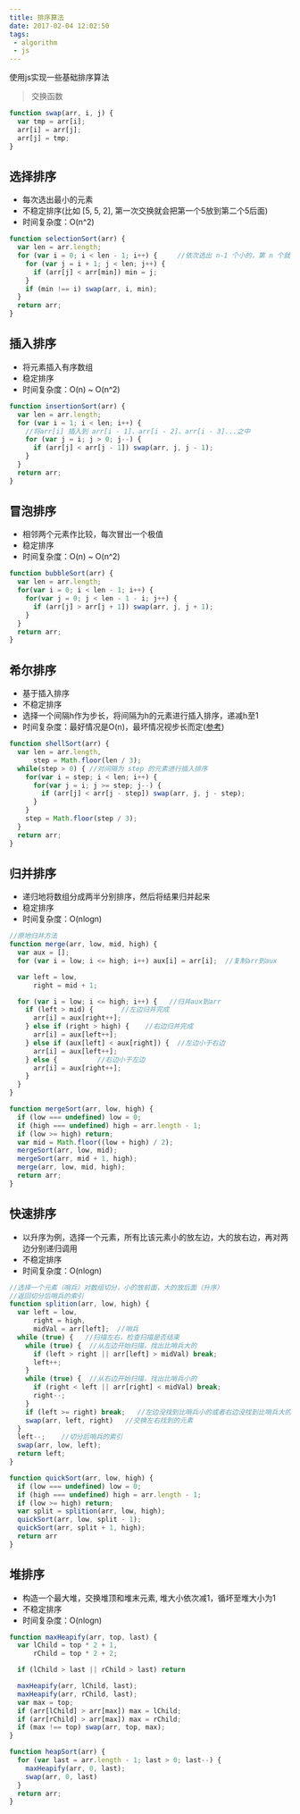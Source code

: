 ```yaml
---
title: 排序算法
date: 2017-02-04 12:02:50
tags:
 - algorithm
 - js
---
```


使用js实现一些基础排序算法

<!-- more -->

>交换函数
``` js
function swap(arr, i, j) {
  var tmp = arr[i];
  arr[i] = arr[j];
  arr[j] = tmp;
}
```

## 选择排序
+ 每次选出最小的元素
+ 不稳定排序(比如 [5, 5, 2], 第一次交换就会把第一个5放到第二个5后面)
+ 时间复杂度：O(n^2)

``` js
function selectionSort(arr) {
  var len = arr.length;
  for (var i = 0; i < len - 1; i++) {     //依次选出 n-1 个小的，第 n 个就是最大的
    for (var j = i + 1; j < len; j++) {
      if (arr[j] < arr[min]) min = j;
    }
    if (min !== i) swap(arr, i, min);
  }
  return arr;
}
```

## 插入排序
+ 将元素插入有序数组
+ 稳定排序
+ 时间复杂度：O(n) ~ O(n^2)

``` js
function insertionSort(arr) {
  var len = arr.length;
  for (var i = 1; i < len; i++) {
    //将arr[i] 插入到 arr[i - 1]、arr[i - 2]、arr[i - 3]...之中
    for (var j = i; j > 0; j--) {  
      if (arr[j] < arr[j - 1]) swap(arr, j, j - 1);
    }
  }
  return arr;
}
```

## 冒泡排序
+ 相邻两个元素作比较，每次冒出一个极值
+ 稳定排序
+ 时间复杂度：O(n) ~ O(n^2)

``` js
function bubbleSort(arr) {
  var len = arr.length;
  for(var i = 0; i < len - 1; i++) {
    for(var j = 0; j < len - 1 - i; j++) {
      if (arr[j] > arr[j + 1]) swap(arr, j, j + 1);
    }
  }
  return arr;
}
```

## 希尔排序
+ 基于插入排序
+ 不稳定排序
+ 选择一个间隔h作为步长，将间隔为h的元素进行插入排序，递减h至1
+ 时间复杂度：最好情况是O(n)，最坏情况视步长而定([参考](http://vickyqi.com/2015/08/13/%E6%8E%92%E5%BA%8F%E7%AE%97%E6%B3%95%E7%B3%BB%E5%88%97%E2%80%94%E2%80%94%E5%B8%8C%E5%B0%94%E6%8E%92%E5%BA%8F/))

``` js
function shellSort(arr) {
  var len = arr.length,
      step = Math.floor(len / 3);
  while(step > 0) { //对间隔为 step 的元素进行插入排序
    for(var i = step; i < len; i++) {
      for(var j = i; j >= step; j--) {
        if (arr[j] < arr[j - step]) swap(arr, j, j - step);
      }
    }
    step = Math.floor(step / 3);
  }
  return arr;
}
```

## 归并排序
+ 递归地将数组分成两半分别排序，然后将结果归并起来
+ 稳定排序
+ 时间复杂度：O(nlogn)

``` js
//原地归并方法
function merge(arr, low, mid, high) {
  var aux = [];
  for (var i = low; i <= high; i++) aux[i] = arr[i];  //复制arr到aux

  var left = low,
      right = mid + 1;

  for (var i = low; i <= high; i++) {   //归并aux到arr
    if (left > mid) {       //左边归并完成
      arr[i] = aux[right++];
    } else if (right > high) {    //右边归并完成
      arr[i] = aux[left++];
    } else if (aux[left] < aux[right]) {  //左边小于右边
      arr[i] = aux[left++];
    } else {          //右边小于左边
      arr[i] = aux[right++];
    }
  }
}

function mergeSort(arr, low, high) {
  if (low === undefined) low = 0;
  if (high === undefined) high = arr.length - 1;
  if (low >= high) return;
  var mid = Math.floor((low + high) / 2);
  mergeSort(arr, low, mid);
  mergeSort(arr, mid + 1, high);
  merge(arr, low, mid, high);
  return arr;
}
```

## 快速排序
+ 以升序为例，选择一个元素，所有比该元素小的放左边，大的放右边，再对两边分别递归调用
+ 不稳定排序
+ 时间复杂度：O(nlogn)

``` js
//选择一个元素（哨兵）对数组切分，小的放前面，大的放后面（升序）
//返回切分后哨兵的索引
function splition(arr, low, high) {
  var left = low,
      right = high,
      midVal = arr[left];  //哨兵
  while (true) {   //扫描左右，检查扫描是否结束
    while (true) {  //从左边开始扫描，找出比哨兵大的
      if (left > right || arr[left] > midVal) break;
      left++;
    }
    while (true) {  //从右边开始扫描，找出比哨兵小的
      if (right < left || arr[right] < midVal) break;
      right--;
    }
    if (left >= right) break;   //左边没找到比哨兵小的或者右边没找到比哨兵大的
    swap(arr, left, right)   //交换左右找到的元素
  }
  left--;    //切分后哨兵的索引
  swap(arr, low, left);
  return left;
}

function quickSort(arr, low, high) {
  if (low === undefined) low = 0;
  if (high === undefined) high = arr.length - 1;
  if (low >= high) return;
  var split = splition(arr, low, high);
  quickSort(arr, low, split - 1);
  quickSort(arr, split + 1, high);
  return arr
}
```

## 堆排序
+ 构造一个最大堆，交换堆顶和堆末元素, 堆大小依次减1，循坏至堆大小为1
+ 不稳定排序
+ 时间复杂度：O(nlogn)

``` js
function maxHeapify(arr, top, last) {
  var lChild = top * 2 + 1,
      rChild = top * 2 + 2;

  if (lChild > last || rChild > last) return

  maxHeapify(arr, lChild, last);
  maxHeapify(arr, rChild, last);
  var max = top;
  if (arr[lChild] > arr[max]) max = lChild;
  if (arr[rChild] > arr[max]) max = rChild;
  if (max !== top) swap(arr, top, max);
}

function heapSort(arr) {
  for (var last = arr.length - 1; last > 0; last--) {
    maxHeapify(arr, 0, last);
    swap(arr, 0, last)
  }
  return arr;
}
```
